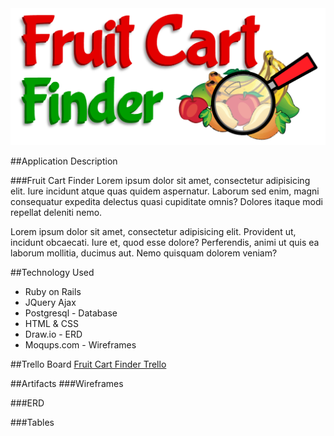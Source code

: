 <img src="./images/FruitFinder-logo.png">

##Application Description

###Fruit Cart Finder
Lorem ipsum dolor sit amet, consectetur adipisicing elit. Iure incidunt atque quas quidem aspernatur. Laborum sed enim, magni consequatur expedita delectus quasi cupiditate omnis? Dolores itaque modi repellat deleniti nemo.

Lorem ipsum dolor sit amet, consectetur adipisicing elit. Provident ut, incidunt obcaecati. Iure et, quod esse dolore? Perferendis, animi ut quis ea laborum mollitia, ducimus aut. Nemo quisquam dolorem veniam?

##Technology Used
+ Ruby on Rails
+ JQuery Ajax
+ Postgresql - Database
+ HTML & CSS
+ Draw.io - ERD
+ Moqups.com - Wireframes

##Trello Board
<a href="https://trello.com/b/PsdLDChK/project-4-fruit-cart-finder">Fruit Cart Finder Trello</a>

##Artifacts
###Wireframes

###ERD

###Tables